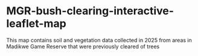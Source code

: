 # MGR-bush-clearing-interactive-leaflet-map
This map contains soil and vegetation data collected in 2025 from areas in Madikwe Game Reserve that were previously cleared of trees
